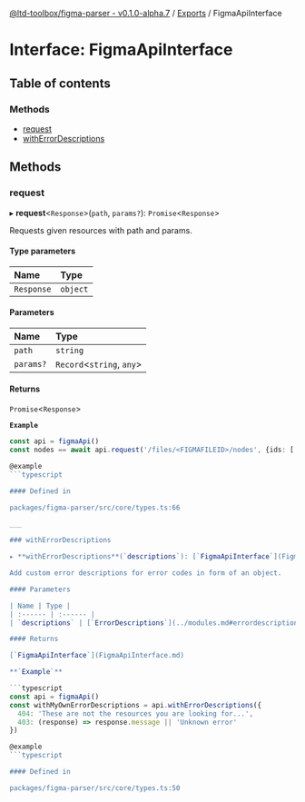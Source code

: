 [@ltd-toolbox/figma-parser - v0.1.0-alpha.7](../README.md) / [Exports](../modules.md) / FigmaApiInterface

# Interface: FigmaApiInterface

## Table of contents

### Methods

- [request](FigmaApiInterface.md#request)
- [withErrorDescriptions](FigmaApiInterface.md#witherrordescriptions)

## Methods

### request

▸ **request**\<`Response`\>(`path`, `params?`): `Promise`\<`Response`\>

Requests given resources with path and params.

#### Type parameters

| Name | Type |
| :------ | :------ |
| `Response` | `object` |

#### Parameters

| Name | Type |
| :------ | :------ |
| `path` | `string` |
| `params?` | `Record`\<`string`, `any`\> |

#### Returns

`Promise`\<`Response`\>

**`Example`**

```typescript
const api = figmaApi()
const nodes == await api.request('/files/<FIGMAFILEID>/nodes', {ids: ['111:11', '111:12', depth: 1]})

@example
```typescript

#### Defined in

packages/figma-parser/src/core/types.ts:66

___

### withErrorDescriptions

▸ **withErrorDescriptions**(`descriptions`): [`FigmaApiInterface`](FigmaApiInterface.md)

Add custom error descriptions for error codes in form of an object.

#### Parameters

| Name | Type |
| :------ | :------ |
| `descriptions` | [`ErrorDescriptions`](../modules.md#errordescriptions) |

#### Returns

[`FigmaApiInterface`](FigmaApiInterface.md)

**`Example`**

```typescript
const api = figmaApi()
const withMyOwnErrorDescriptions = api.withErrorDescriptions({
  404: 'These are not the resources you are looking for...',
  403: (response) => response.message || 'Unknown error'
})

@example
```typescript

#### Defined in

packages/figma-parser/src/core/types.ts:50
